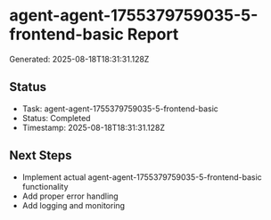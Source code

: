 # agent-agent-1755379759035-5-frontend-basic Report

Generated: 2025-08-18T18:31:31.128Z

## Status
- Task: agent-agent-1755379759035-5-frontend-basic
- Status: Completed
- Timestamp: 2025-08-18T18:31:31.128Z

## Next Steps
- Implement actual agent-agent-1755379759035-5-frontend-basic functionality
- Add proper error handling
- Add logging and monitoring
